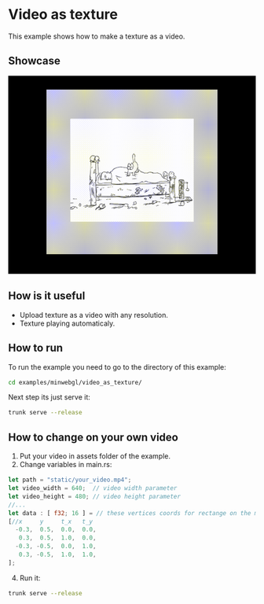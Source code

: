 # Video as texture
This example shows how to make a texture as a video.

## Showcase
![](./showcase.gif)

## How is it useful
- Upload texture as a video with any resolution.
- Texture playing automaticaly.

## How to run
To run the example you need to go to the directory of this example:
```bash
cd examples/minwebgl/video_as_texture/
```

Next step its just serve it:
```bash
trunk serve --release
```

## How to change on your own video
1. Put your video in assets folder of the example.
2. Change variables in main.rs:
```rust
let path = "static/your_video.mp4";
let video_width = 640;  // video width parameter
let video_height = 480; // video height parameter
//...
let data : [ f32; 16 ] = // these vertices coords for rectange on the middle of canvas
[//x     y     t_x   t_y
  -0.3,  0.5,  0.0,  0.0,
   0.3,  0.5,  1.0,  0.0,
  -0.3, -0.5,  0.0,  1.0,
   0.3, -0.5,  1.0,  1.0,
];
```
4. Run it:
```bash
trunk serve --release
```
